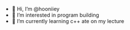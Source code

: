 - 👋 Hi, I’m @hooniiey
- 👀 I’m interested in program building
- 🌱 I’m currently learning  c++ ate on my lecture

<!---
hooniiey/hooniiey is a ✨ special ✨ repository because its `README.md` (this file) appears on your GitHub profile.
You can click the Preview link to take a look at your changes.
--->
